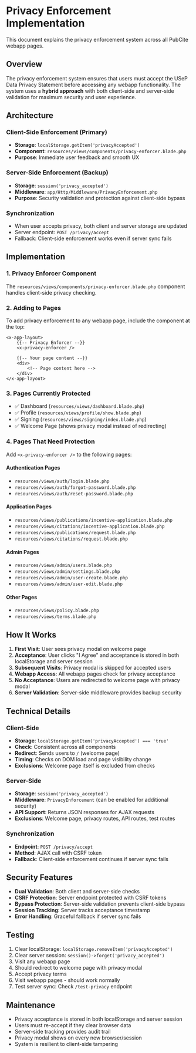 # Privacy Enforcement Implementation

This document explains the privacy enforcement system across all PubCite webapp pages.

## Overview

The privacy enforcement system ensures that users must accept the USeP Data Privacy Statement before accessing any webapp functionality. The system uses a **hybrid approach** with both client-side and server-side validation for maximum security and user experience.

## Architecture

### Client-Side Enforcement (Primary)
- **Storage**: `localStorage.getItem('privacyAccepted')`
- **Component**: `resources/views/components/privacy-enforcer.blade.php`
- **Purpose**: Immediate user feedback and smooth UX

### Server-Side Enforcement (Backup)
- **Storage**: `session('privacy_accepted')`
- **Middleware**: `app/Http/Middleware/PrivacyEnforcement.php`
- **Purpose**: Security validation and protection against client-side bypass

### Synchronization
- When user accepts privacy, both client and server storage are updated
- Server endpoint: `POST /privacy/accept`
- Fallback: Client-side enforcement works even if server sync fails

## Implementation

### 1. Privacy Enforcer Component

The `resources/views/components/privacy-enforcer.blade.php` component handles client-side privacy checking.

### 2. Adding to Pages

To add privacy enforcement to any webapp page, include the component at the top:

```blade
<x-app-layout>
    {{-- Privacy Enforcer --}}
    <x-privacy-enforcer />
    
    {{-- Your page content --}}
    <div>
        <!-- Page content here -->
    </div>
</x-app-layout>
```

### 3. Pages Currently Protected

- ✅ Dashboard (`resources/views/dashboard.blade.php`)
- ✅ Profile (`resources/views/profile/show.blade.php`)
- ✅ Signing (`resources/views/signing/index.blade.php`)
- ✅ Welcome Page (shows privacy modal instead of redirecting)

### 4. Pages That Need Protection

Add `<x-privacy-enforcer />` to the following pages:

#### Authentication Pages
- `resources/views/auth/login.blade.php`
- `resources/views/auth/forgot-password.blade.php`
- `resources/views/auth/reset-password.blade.php`

#### Application Pages
- `resources/views/publications/incentive-application.blade.php`
- `resources/views/citations/incentive-application.blade.php`
- `resources/views/publications/request.blade.php`
- `resources/views/citations/request.blade.php`

#### Admin Pages
- `resources/views/admin/users.blade.php`
- `resources/views/admin/settings.blade.php`
- `resources/views/admin/user-create.blade.php`
- `resources/views/admin/user-edit.blade.php`

#### Other Pages
- `resources/views/policy.blade.php`
- `resources/views/terms.blade.php`

## How It Works

1. **First Visit**: User sees privacy modal on welcome page
2. **Acceptance**: User clicks "I Agree" and acceptance is stored in both localStorage and server session
3. **Subsequent Visits**: Privacy modal is skipped for accepted users
4. **Webapp Access**: All webapp pages check for privacy acceptance
5. **No Acceptance**: Users are redirected to welcome page with privacy modal
6. **Server Validation**: Server-side middleware provides backup security

## Technical Details

### Client-Side
- **Storage**: `localStorage.getItem('privacyAccepted') === 'true'`
- **Check**: Consistent across all components
- **Redirect**: Sends users to `/` (welcome page)
- **Timing**: Checks on DOM load and page visibility change
- **Exclusions**: Welcome page itself is excluded from checks

### Server-Side
- **Storage**: `session('privacy_accepted')`
- **Middleware**: `PrivacyEnforcement` (can be enabled for additional security)
- **API Support**: Returns JSON responses for AJAX requests
- **Exclusions**: Welcome page, privacy routes, API routes, test routes

### Synchronization
- **Endpoint**: `POST /privacy/accept`
- **Method**: AJAX call with CSRF token
- **Fallback**: Client-side enforcement continues if server sync fails

## Security Features

- **Dual Validation**: Both client and server-side checks
- **CSRF Protection**: Server endpoint protected with CSRF tokens
- **Bypass Protection**: Server-side validation prevents client-side bypass
- **Session Tracking**: Server tracks acceptance timestamp
- **Error Handling**: Graceful fallback if server sync fails

## Testing

1. Clear localStorage: `localStorage.removeItem('privacyAccepted')`
2. Clear server session: `session()->forget('privacy_accepted')`
3. Visit any webapp page
4. Should redirect to welcome page with privacy modal
5. Accept privacy terms
6. Visit webapp pages - should work normally
7. Test server sync: Check `/test-privacy` endpoint

## Maintenance

- Privacy acceptance is stored in both localStorage and server session
- Users must re-accept if they clear browser data
- Server-side tracking provides audit trail
- Privacy modal shows on every new browser/session
- System is resilient to client-side tampering
